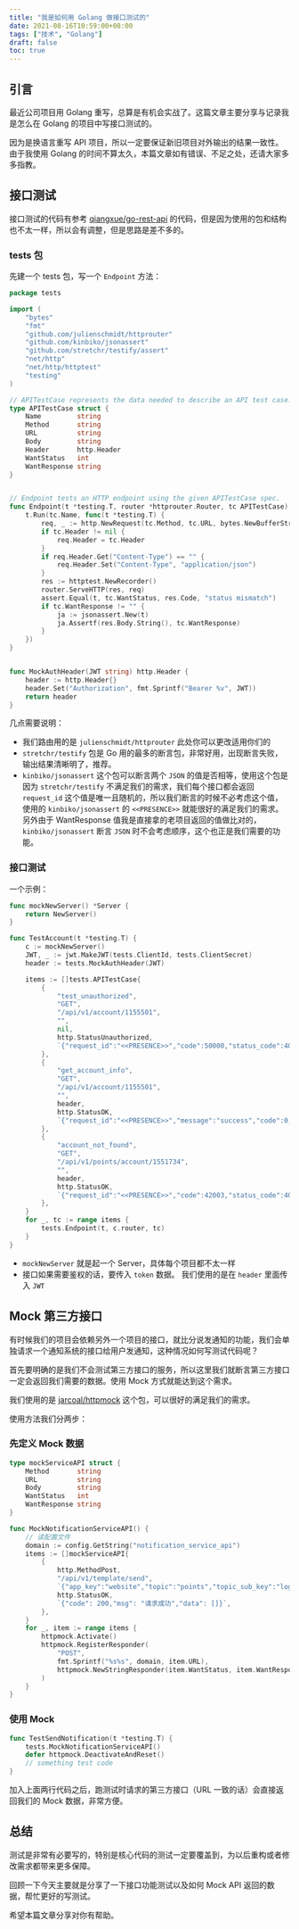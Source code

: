 ```yaml
---
title: "我是如何用 Golang 做接口测试的"
date: 2021-08-16T10:59:00+08:00
tags: ["技术", "Golang"]
draft: false
toc: true
---
```


## 引言

最近公司项目用 Golang 重写，总算是有机会实战了。这篇文章主要分享与记录我是怎么在 Golang 的项目中写接口测试的。

因为是换语言重写 API 项目，所以一定要保证新旧项目对外输出的结果一致性。由于我使用 Golang 的时间不算太久，本篇文章如有错误、不足之处，还请大家多多指教。

<!--more-->

## 接口测试

接口测试的代码有参考 [qiangxue/go-rest-api](https://github.com/qiangxue/go-rest-api/blob/master/internal/auth/api_test.go#L21) 的代码，但是因为使用的包和结构也不太一样，所以会有调整，但是思路是差不多的。

### tests 包

先建一个 tests 包，写一个 `Endpoint` 方法：


```go
package tests

import (
	"bytes"
	"fmt"
	"github.com/julienschmidt/httprouter"
	"github.com/kinbiko/jsonassert"
	"github.com/stretchr/testify/assert"
	"net/http"
	"net/http/httptest"
	"testing"
)

// APITestCase represents the data needed to describe an API test case.
type APITestCase struct {
	Name         string
	Method       string
	URL          string
	Body         string
	Header       http.Header
	WantStatus   int
	WantResponse string
}


// Endpoint tests an HTTP endpoint using the given APITestCase spec.
func Endpoint(t *testing.T, router *httprouter.Router, tc APITestCase) {
	t.Run(tc.Name, func(t *testing.T) {
		req, _ := http.NewRequest(tc.Method, tc.URL, bytes.NewBufferString(tc.Body))
		if tc.Header != nil {
			req.Header = tc.Header
		}
		if req.Header.Get("Content-Type") == "" {
			req.Header.Set("Content-Type", "application/json")
		}
		res := httptest.NewRecorder()
		router.ServeHTTP(res, req)
		assert.Equal(t, tc.WantStatus, res.Code, "status mismatch")
		if tc.WantResponse != "" {
			ja := jsonassert.New(t)
			ja.Assertf(res.Body.String(), tc.WantResponse)
		}
	})
}


func MockAuthHeader(JWT string) http.Header {
	header := http.Header{}
	header.Set("Authorization", fmt.Sprintf("Bearer %v", JWT))
	return header
}
```

几点需要说明：
- 我们路由用的是 `julienschmidt/httprouter` 此处你可以更改适用你们的
- `stretchr/testify` 包是 Go 用的最多的断言包，非常好用，出现断言失败，输出结果清晰明了，推荐。
- `kinbiko/jsonassert` 这个包可以断言两个 `JSON` 的值是否相等，使用这个包是因为 `stretchr/testify` 不满足我们的需求，我们每个接口都会返回 `request_id` 这个值是唯一且随机的，所以我们断言的时候不必考虑这个值，使用的 `kinbiko/jsonassert` 的 `<<PRESENCE>>` 就能很好的满足我们的需求。另外由于 WantResponse 值我是直接拿的老项目返回的值做比对的， `kinbiko/jsonassert` 断言 `JSON` 时不会考虑顺序，这个也正是我们需要的功能。

### 接口测试

一个示例：

```go
func mockNewServer() *Server {
	return NewServer()
}

func TestAccount(t *testing.T) {
	c := mockNewServer()
	JWT, _ := jwt.MakeJWT(tests.ClientId, tests.ClientSecret)
	header := tests.MockAuthHeader(JWT)

	items := []tests.APITestCase{
		{
			"test_unauthorized",
			"GET",
			"/api/v1/account/1155501",
			"",
			nil,
			http.StatusUnauthorized,
			`{"request_id":"<<PRESENCE>>","code":50000,"status_code":401,"message":"token 验证失败：未识别的 payload"}`,
		},
		{
			"get_account_info",
			"GET",
			"/api/v1/account/1155501",
			"",
			header,
			http.StatusOK,
			`{"request_id":"<<PRESENCE>>","message":"success","code":0,"data":{"union_id":1155501,"status":"valid","created_at":"2021-06-18T14:57:18+08:00","updated_at":"2021-06-22T10:44:26+08:00"}}`,
		},
		{
			"account_not_found",
			"GET",
			"/api/v1/points/account/1551734",
			"",
			header,
			http.StatusOK,
			`{"request_id":"<<PRESENCE>>","code":42003,"status_code":400,"message":"parameter union_id is invalid."}`,
		},
	}
	for _, tc := range items {
		tests.Endpoint(t, c.router, tc)
	}
}
```

- `mockNewServer` 就是起一个 Server，具体每个项目都不太一样
- 接口如果需要鉴权的话，要传入 `token` 数据。 我们使用的是在 `header` 里面传入 `JWT`

## Mock 第三方接口

有时候我们的项目会依赖另外一个项目的接口，就比分说发通知的功能，我们会单独请求一个通知系统的接口给用户发通知，这种情况如何写测试代码呢？

首先要明确的是我们不会测试第三方接口的服务，所以这里我们就断言第三方接口一定会返回我们需要的数据。使用 Mock 方式就能达到这个需求。

我们使用的是 [jarcoal/httpmock](https://github.com/jarcoal/httpmock) 这个包，可以很好的满足我们的需求。

使用方法我们分两步：

### 先定义 Mock 数据

```go
type mockServiceAPI struct {
	Method       string
	URL          string
	Body         string
	WantStatus   int
	WantResponse string
}

func MockNotificationServiceAPI() {
    // 读配置文件
	domain := config.GetString("notification_service_api")
	items := []mockServiceAPI{
		{
			http.MethodPost,
			"/api/v1/template/send",
			`{"app_key":"website","topic":"points","topic_sub_key":"login","types":["mail"],"data":[{"union_id":1551630,"template_data":{"url":"https://blog.forecho.com/"}}]}`,
			http.StatusOK,
			`{"code": 200,"msg": "请求成功","data": []}`,
		},
	}
	for _, item := range items {
		httpmock.Activate()
		httpmock.RegisterResponder(
			"POST",
			fmt.Sprintf("%s%s", domain, item.URL),
			httpmock.NewStringResponder(item.WantStatus, item.WantResponse),
		)
	}
}
```

### 使用 Mock

```go
func TestSendNotification(t *testing.T) {
	tests.MockNotificationServiceAPI()
	defer httpmock.DeactivateAndReset()
    // something test code
}
```

加入上面两行代码之后，跑测试时请求的第三方接口（URL 一致的话）会直接返回我们的 Mock 数据，非常方便。


## 总结

测试是非常有必要写的，特别是核心代码的测试一定要覆盖到，为以后重构或者修改需求都带来更多保障。

回顾一下今天主要就是分享了一下接口功能测试以及如何 Mock API 返回的数据，帮忙更好的写测试。

希望本篇文章分享对你有帮助。